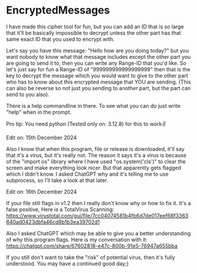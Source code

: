 # EncryptedMessages
I have made this cipher tool for fun, but you can add an ID that is so large that  it'll be basically impossible to decrypt unless the other part has that same exact ID that you used to encrypt with.


Let's say you have this message: "Hello how are you doing today?" but you want nobody to know what that message includes except the other part you are going to send it to, then you can write any
Range-ID that you'd like. So let's just say for fun a Range-ID of "999999999999999999" then that is the key to decrypt the message which you would want to give to the other part who has to know about
this encrypted message that YOU are sending. (This can also be reverse so not just you sending to another part, but the part can send to you also).

There is a help commandline in there. To see what you can do just write "help" when in the prompt.

Pro tip: You need python (Tested only on: 3.12.8) for this to work✌️



Edit on: 15th December 2024

Also I know that when this program, file or release is downloaded, it'll say that it's a virus, but it's really not.
The reason it says it's a virus is because of the "import os" library where I have used "os.system('cls')" to clear the screen and make everything look nicer.
But that apparently gets flagged which I didn't know. I asked ChatGPT why and it's telling me to use subprocess, so I'll take a look at that later.




Edit on: 16th December 2024

If your file still flags in v1.2 then I really don't know why or how to fix it. It's a false positive, Here is a TotalVirus Scanning: https://www.virustotal.com/gui/file/7cc04074581b4fb6d7de017eef68f3363640ad0423dbfa46cd8b1b3ea39702d1

Also I asked ChatGPT which may be able to give you a better understanding of why this program flags. Here is my conversation with it:
https://chatgpt.com/share/67602818-e47c-800b-91e5-76947a655bba

If you still don't want to take the "risk" of potential virus, then it's fully understood. You may have a continued good day;)
